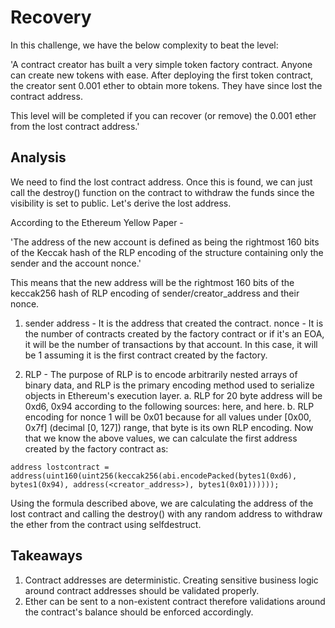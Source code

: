 
# Recovery

In this challenge, we have the below complexity to beat the level:

'A contract creator has built a very simple token factory contract. Anyone can create new tokens with ease. After deploying the first token contract, the creator sent 0.001 ether to obtain more tokens. They have since lost the contract address.

This level will be completed if you can recover (or remove) the 0.001 ether from the lost contract address.'

## Analysis

We need to find the lost contract address. Once this is found, we can just call the destroy() function on the contract to withdraw the funds since the visibility is set to public. Let's derive the lost address.

According to the Ethereum Yellow Paper -

'The address of the new account is defined as being the rightmost 160 bits of the Keccak hash of the RLP encoding of the structure containing only the sender and the account nonce.'

This means that the new address will be the rightmost 160 bits of the keccak256 hash of RLP encoding of sender/creator_address and their nonce.

1. sender address - It is the address that created the contract.
nonce - It is the number of contracts created by the factory contract or if it's an EOA, it will be the number of transactions by that account. In this case, it will be 1 assuming it is the first contract created by the factory.

2. RLP - The purpose of RLP is to encode arbitrarily nested arrays of binary data, and RLP is the primary encoding method used to serialize objects in Ethereum's execution layer.
    a. RLP for 20 byte address will be 0xd6, 0x94 according to the following sources: here, and here.
    b. RLP encoding for nonce 1 will be 0x01 because for all values under [0x00, 0x7f] (decimal [0, 127]) range, that byte is its own RLP encoding.
Now that we know the above values, we can calculate the first address created by the factory contract as:

`address lostcontract = address(uint160(uint256(keccak256(abi.encodePacked(bytes1(0xd6), bytes1(0x94), address(<creator_address>), bytes1(0x01))))));`

Using the formula described above, we are calculating the address of the lost contract and calling the destroy() with any random address to withdraw the ether from the contract using selfdestruct.

## Takeaways
1. Contract addresses are deterministic. Creating sensitive business logic around contract addresses should be validated properly.
2. Ether can be sent to a non-existent contract therefore validations around the contract's balance should be enforced accordingly.
